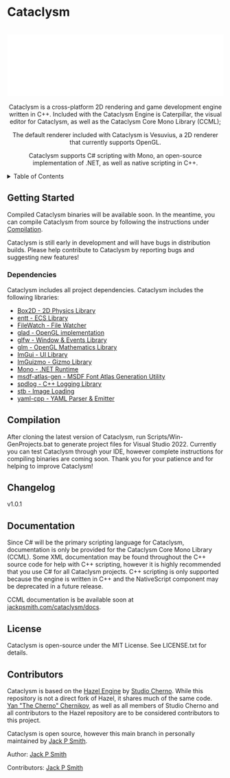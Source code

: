 # Cataclysm
<br />

<div align = "center">
    <a href="https://github.com/jackpsmith-git/Cataclysm">
    <img src="Resources/CataclysmWordmark.png">
</a>

Cataclysm is a cross-platform 2D rendering and game development engine written in C++. Included
with the Cataclysm Engine is Caterpillar, the visual editor for Cataclysm, as well as the Cataclysm
Core Mono Library (CCML);

The default renderer included with Cataclysm is Vesuvius, a 2D renderer that currently supports OpenGL.

Cataclysm supports C# scripting with Mono, an open-source implementation of .NET, as well as native
scripting in C++.
</div>

<details>
    <summary>Table of Contents</summary>
    <ol>
        <li><a href="#getting-started">Gettting Started</a></li>
            <ul>
            <li><a href="#dependencies">Dependencies</a></li>
            </ul>
        <li><a href="#compilation">Compilation</a></li>
        <li><a href="#changelog">Changelog</a></li>
        <li><a href="#documentation">Documentation</a></li>
        <li><a href="#license">License</a></li>
        <li><a href="#contributors">Contributors</a></li>
    </ol>
</details>

## Getting Started

Compiled Cataclysm binaries will be available soon. In the meantime, you can compile Cataclysm from source by following the instructions under <a href="#compilation">Compilation</a>.

Cataclysm is still early in development and will have bugs in distribution builds. Please help contribute to Cataclysm by reporting bugs and suggesting new features!

### Dependencies

Cataclysm includes all project dependencies. Cataclysm includes the following libraries:
<ul>
    <li><a href="https://github.com/erincatto/box2d">Box2D - 2D Physics Library</a></li>
    <li><a href="https://github.com/skypjack/entt">entt - ECS Library</a></li>
    <li><a href="https://github.com/ThomasMonkman/filewatch">FileWatch - File Watcher</a></li>
    <li><a href="https://github.com/Dav1dde/glad">glad - OpenGL implementation</a></li>
    <li><a href="https://www.glfw.org/">glfw - Window & Events Library</a></li>
    <li><a href="https://github.com/g-truc/glm">glm - OpenGL Mathematics Library</a></li>
    <li><a href="https://github.com/ocornut/imgui">ImGui - UI Library</a></li>
    <li><a href="https://github.com/CedricGuillemet/ImGuizmo">ImGuizmo - Gizmo Library</a></li>
    <li><a href="https://www.mono-project.com/">Mono - .NET Runtime</a></li>
    <li><a href="https://github.com/Chlumsky/msdf-atlas-gen">msdf-atlas-gen - MSDF Font Atlas Generation Utility</a></li>
    <li><a href="https://github.com/gabime/spdlog">spdlog - C++ Logging Library</a></li>
    <li><a href="https://github.com/nothings/stb">stb - Image Loading</a></li>
    <li><a href="https://github.com/jbeder/yaml-cpp">yaml-cpp - YAML Parser & Emitter</a></li>
</ul>

## Compilation

After cloning the latest version of Cataclysm, run Scripts/Win-GenProjects.bat to generate project files for Visual Studio 2022. Currently you can test Cataclysm through your IDE, however complete instructions for compiling binaries are coming soon. Thank you for your patience and for helping to improve Cataclysm!

## Changelog

v1.0.1 

## Documentation

Since C# will be the primary scripting language for Cataclysm, documentation is only be provided for the Cataclysm Core Mono Library (CCML). Some XML documentation may be found throughout the C++ source code for help with C++ scripting, however it is highly recommended that you use C# for all Cataclysm projects. C++ scripting is only supported because the engine is written in C++ and the NativeScript component may be deprecated in a future release.

CCML documentation is be available soon at <a href="https://jackpsmith.com/cataclysm/docs">jackpsmith.com/cataclysm/docs</a>.

## License

Cataclysm is open-source under the MIT License. See LICENSE.txt for details.

## Contributors

Cataclysm is based on the <a href="https://hazelengine.com/">Hazel Engine</a> by <a href="https://github.com/StudioCherno">Studio Cherno</a>. While this repository is not a direct fork
of Hazel, it shares much of the same code. <a href="https://github.com/thecherno">Yan "The Cherno" Chernikov</a>, as well as all members of 
Studio Cherno and all contributors to the Hazel repository are to be considered contributors to this 
project.

Cataclysm is open source, however this main branch in personally maintained by <a href="https://github.com/jackpsmith-git">Jack P Smith</a>.

Author: <a href="https://github.com/jackpsmith-git">Jack P Smith</a> 

Contributors: <a href="https://github.com/jackpsmith-git">Jack P Smith</a>